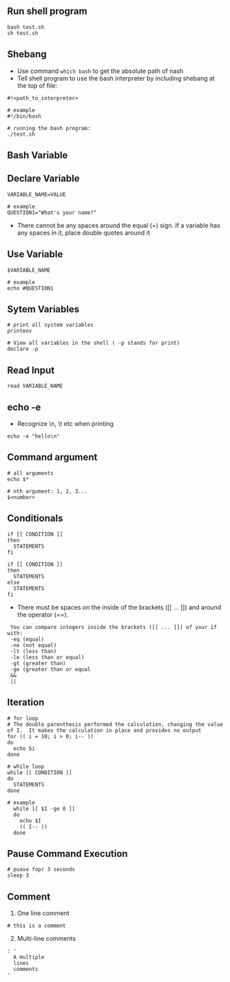 ## Run shell program
```
bash test.sh
sh test.sh
```

## Shebang
- Use command `which bash` to get the absolute path of nash
- Tell shell program to use the bash interpreter by including shebang at the top of file:

```
#!<path_to_interpreter>

# example
#!/bin/bash
```

```
# running the bash program:
./test.sh
```

## Bash Variable

## Declare Variable
```
VARIABLE_NAME=VALUE

# example
QUESTION1="What's your name?"
```

- There cannot be any spaces around the equal (=) sign. If a variable has any spaces in it, place double quotes around it

## Use Variable

```
$VARIABLE_NAME

# example
echo #QUESTION1
```

## Sytem Variables

```
# print all system variables
printenv

# View all variables in the shell ( -p stands for print)
declare -p

```

## Read Input
```
read VARIABLE_NAME
```

## echo -e
- Recognize \n, \t etc when printing

```
echo -e "hello\n"
```

## Command argument
```
# all arguments
echo $*

# nth argument: 1, 2, 3...
$<number>
```

## Conditionals

```
if [[ CONDITION ]]
then
  STATEMENTS
fi
```

```
if [[ CONDITION ]]
then
  STATEMENTS
else
  STATEMENTS
fi
```

-  There must be spaces on the inside of the brackets ([[ ... ]]) and around the operator (==).


```
 You can compare integers inside the brackets ([[ ... ]]) of your if with:
 -eq (equal)
 -ne (not equal)
 -lt (less than)
 -le (less than or equal)
 -gt (greater than)
 -ge (greater than or equal
 &&
 ||
```


## Iteration

```
# for loop
# The double parenthesis performed the calculation, changing the value of I.  It makes the calculation in place and provides no output
for (( i = 10; i > 0; i-- ))
do
  echo $i
done

# while loop
while [[ CONDITION ]]
do
  STATEMENTS
done

# example
  while [[ $I -ge 0 ]]
  do 
    echo $I
    (( I-- ))
  done
```

## Pause Command Execution
```
# puase fopr 3 seconds
sleep 3
```

## Comment
1. One line comment

```
# this is a comment
```

2. Multi-line comments

```
: '
  A multiple
  lines
  comments
'
```
